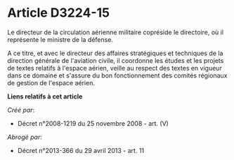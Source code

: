 # Article D3224-15

Le directeur de la circulation aérienne militaire copréside le directoire, où il représente le ministre de la défense.

A ce titre, et avec le directeur des affaires stratégiques et techniques de la direction générale de l'aviation civile, il
coordonne les études et les projets de textes relatifs à l'espace aérien, veille au respect des textes en vigueur dans ce
domaine et s'assure du bon fonctionnement des comités régionaux de gestion de l'espace aérien.

**Liens relatifs à cet article**

_Créé par_:

  - Décret n°2008-1219 du 25 novembre 2008 - art. (V)

_Abrogé par_:

  - Décret n°2013-366 du 29 avril 2013 - art. 11
